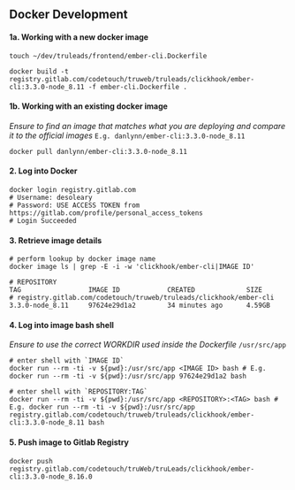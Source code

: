 ## Docker Development


#### 1a. Working with a new docker image

```
touch ~/dev/truleads/frontend/ember-cli.Dockerfile
```

```
docker build -t registry.gitlab.com/codetouch/truweb/truleads/clickhook/ember-cli:3.3.0-node_8.11 -f ember-cli.Dockerfile .
```

#### 1b. Working with an existing docker image

*Ensure to find an image that matches what you are deploying and compare it to the official images* `E.g. danlynn/ember-cli:3.3.0-node_8.11`

	docker pull danlynn/ember-cli:3.3.0-node_8.11

#### 2. Log into Docker

	docker login registry.gitlab.com
	# Username: desoleary
	# Password: USE ACCESS TOKEN from https://gitlab.com/profile/personal_access_tokens
	# Login Succeeded

#### 3. Retrieve image details

	# perform lookup by docker image name
	docker image ls | grep -E -i -w 'clickhook/ember-cli|IMAGE ID'

	# REPOSITORY                                                          TAG                 IMAGE ID            CREATED             SIZE
	# registry.gitlab.com/codetouch/truweb/truleads/clickhook/ember-cli   3.3.0-node_8.11     97624e29d1a2        34 minutes ago      4.59GB

#### 4. Log into image bash shell

*Ensure to use the correct WORKDIR used inside the Dockerfile* `/usr/src/app`

	# enter shell with `IMAGE ID`
	docker run --rm -ti -v ${pwd}:/usr/src/app <IMAGE ID> bash # E.g. docker run --rm -ti -v ${pwd}:/usr/src/app 97624e29d1a2 bash

	# enter shell with `REPOSITORY:TAG`
	docker run --rm -ti -v ${pwd}:/usr/src/app <REPOSITORY>:<TAG> bash # E.g. docker run --rm -ti -v ${pwd}:/usr/src/app registry.gitlab.com/codetouch/truweb/truleads/clickhook/ember-cli:3.3.0-node_8.11 bash

#### 5. Push image to Gitlab Registry
	docker push registry.gitlab.com/codetouch/truWeb/truLeads/clickhook/ember-cli:3.3.0-node_8.16.0
